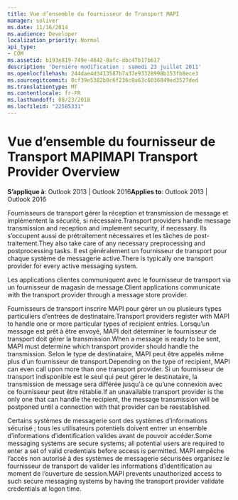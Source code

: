 ```yaml
---
title: Vue d’ensemble du fournisseur de Transport MAPI
manager: soliver
ms.date: 11/16/2014
ms.audience: Developer
localization_priority: Normal
api_type:
- COM
ms.assetid: b193e819-749e-4642-8afc-dbc47b17b617
description: 'Derniére modification : samedi 23 juillet 2011'
ms.openlocfilehash: 244dae4d3413587b7a37e93328998b153fb8ece3
ms.sourcegitcommit: 0cf39e5382b8c6f236c8a63c6036849ed3527ded
ms.translationtype: MT
ms.contentlocale: fr-FR
ms.lasthandoff: 08/23/2018
ms.locfileid: "22585331"
---
```

# <a name="mapi-transport-provider-overview"></a><span data-ttu-id="08abb-103">Vue d’ensemble du fournisseur de Transport MAPI</span><span class="sxs-lookup"><span data-stu-id="08abb-103">MAPI Transport Provider Overview</span></span>

  
  
<span data-ttu-id="08abb-104">**S’applique à**: Outlook 2013 | Outlook 2016</span><span class="sxs-lookup"><span data-stu-id="08abb-104">**Applies to**: Outlook 2013 | Outlook 2016</span></span> 
  
<span data-ttu-id="08abb-105">Fournisseurs de transport gérer la réception et transmission de message et implémentent la sécurité, si nécessaire.</span><span class="sxs-lookup"><span data-stu-id="08abb-105">Transport providers handle message transmission and reception and implement security, if necessary.</span></span> <span data-ttu-id="08abb-106">Ils s’occupent aussi de prétraitement nécessaires et les tâches de post-traitement.</span><span class="sxs-lookup"><span data-stu-id="08abb-106">They also take care of any necessary preprocessing and postprocessing tasks.</span></span> <span data-ttu-id="08abb-107">Il est généralement un fournisseur de transport pour chaque système de messagerie active.</span><span class="sxs-lookup"><span data-stu-id="08abb-107">There is typically one transport provider for every active messaging system.</span></span>
  
<span data-ttu-id="08abb-108">Les applications clientes communiquent avec le fournisseur de transport via un fournisseur de magasin de message.</span><span class="sxs-lookup"><span data-stu-id="08abb-108">Client applications communicate with the transport provider through a message store provider.</span></span> 
  
<span data-ttu-id="08abb-109">Fournisseurs de transport inscrire MAPI pour gérer un ou plusieurs types particuliers d’entrées de destinataire.</span><span class="sxs-lookup"><span data-stu-id="08abb-109">Transport providers register with MAPI to handle one or more particular types of recipient entries.</span></span> <span data-ttu-id="08abb-110">Lorsqu’un message est prêt à être envoyé, MAPI doit déterminer le fournisseur de transport doit gérer la transmission.</span><span class="sxs-lookup"><span data-stu-id="08abb-110">When a message is ready to be sent, MAPI must determine which transport provider should handle the transmission.</span></span> <span data-ttu-id="08abb-111">Selon le type de destinataire, MAPI peut être appelés même plus d’un fournisseur de transport.</span><span class="sxs-lookup"><span data-stu-id="08abb-111">Depending on the type of recipient, MAPI can even call upon more than one transport provider.</span></span> <span data-ttu-id="08abb-112">Si un fournisseur de transport indisponible est le seul qui peut gérer le destinataire, la transmission de message sera différée jusqu'à ce qu’une connexion avec ce fournisseur peut être rétablie.</span><span class="sxs-lookup"><span data-stu-id="08abb-112">If an unavailable transport provider is the only one that can handle the recipient, the message transmission will be postponed until a connection with that provider can be reestablished.</span></span>
  
<span data-ttu-id="08abb-113">Certains systèmes de messagerie sont des systèmes d’informations sécurisé ; tous les utilisateurs potentiels doivent entrer un ensemble d’informations d’identification valides avant de pouvoir accéder.</span><span class="sxs-lookup"><span data-stu-id="08abb-113">Some messaging systems are secure systems; all potential users are required to enter a set of valid credentials before access is permitted.</span></span> <span data-ttu-id="08abb-114">MAPI empêche l’accès non autorisé à des systèmes de messagerie sécurisées organisez le fournisseur de transport de valider les informations d’identification au moment de l’ouverture de session.</span><span class="sxs-lookup"><span data-stu-id="08abb-114">MAPI prevents unauthorized access to such secure messaging systems by having the transport provider validate credentials at logon time.</span></span> 
  

